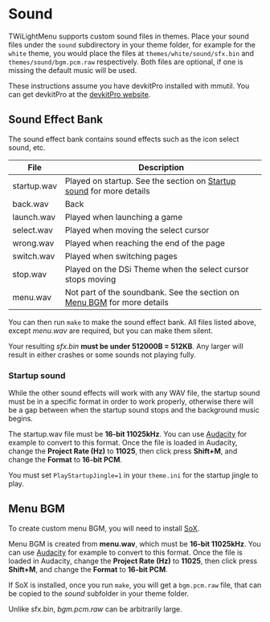 # Sound

TWiLightMenu supports custom sound files in themes. Place your sound files under the `sound` subdirectory in your theme folder, for example for the `white` theme, you would place the files at `themes/white/sound/sfx.bin` and `themes/sound/bgm.pcm.raw` respectively. Both files are optional, if one is missing the default music will be used.

These instructions assume you have devkitPro installed with mmutil. You can get devkitPro at the [devkitPro website](https://devkitpro.org/wiki/Getting_Started).

## Sound Effect Bank
The sound effect bank contains sound effects such as the icon select sound, etc. 

|File      |Description|
|----------|-----------|
|startup.wav|Played on startup. See the section on [Startup sound](#startup-sound) for more details|
|back.wav  |Back       |
|launch.wav|Played when launching a game|
|select.wav|Played when moving the select cursor|
|wrong.wav|Played when reaching the end of the page|
|switch.wav|Played when switching pages|
|stop.wav|Played on the DSi Theme when the select cursor stops moving|
|menu.wav|Not part of the soundbank. See the section on [Menu BGM](#menu-bgm) for more details|

You can then run `make` to make the sound effect bank. All files listed above, except *menu.wav* are required, but you can make them silent. 

Your resulting *sfx.bin* **must be under 512000B = 512KB**. Any larger will result in either crashes or some sounds not playing fully.

### Startup sound
While the other sound effects will work with any WAV file, the startup sound must be in a specific format in order to work properly, otherwise there will be a gap between when the startup sound stops and the background music begins.

The startup.wav file must be **16-bit 11025kHz**. You can use [Audacity](https://www.audacityteam.org/download/) for example to convert to this format. Once the file is loaded in Audacity, change the **Project Rate (Hz)** to **11025**, then click press **Shift+M**, and change the **Format** to **16-bit PCM**.

You must set `PlayStartupJingle=1` in your `theme.ini` for the startup jingle to play.

## Menu BGM

To create custom menu BGM, you will need to install [SoX](https://sourceforge.net/projects/sox/files/sox/14.4.2/sox-14.4.2-win32.exe/download). 

Menu BGM is created from **menu.wav**, which must be **16-bit 11025kHz**. You can use [Audacity](https://www.audacityteam.org/download/) for example to convert to this format. Once the file is loaded in Audacity, change the **Project Rate (Hz)** to **11025**, then click press **Shift+M**, and change the **Format** to **16-bit PCM**.

If SoX is installed, once you run `make`, you will get a `bgm.pcm.raw` file, that can be copied to the *sound* subfolder in your theme folder.

Unlike sfx.bin, *bgm.pcm.raw* can be arbitrarily large. 
